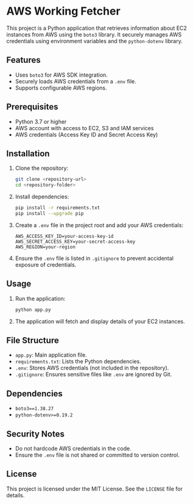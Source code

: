 # AWS Working Fetcher

This project is a Python application that retrieves information about EC2 instances from AWS using the `boto3` library. It securely manages AWS credentials using environment variables and the `python-dotenv` library.

## Features

- Uses `boto3` for AWS SDK integration.
- Securely loads AWS credentials from a `.env` file.
- Supports configurable AWS regions.

## Prerequisites

- Python 3.7 or higher
- AWS account with access to EC2, S3 and IAM services
- AWS credentials (Access Key ID and Secret Access Key)

## Installation

1. Clone the repository:
   ```bash
   git clone <repository-url>
   cd <repository-folder>
   ```

2. Install dependencies:
   ```bash
   pip install -r requirements.txt
   pip install --upgrade pip
   ```

3. Create a `.env` file in the project root and add your AWS credentials:
   ```
   AWS_ACCESS_KEY_ID=your-access-key-id
   AWS_SECRET_ACCESS_KEY=your-secret-access-key
   AWS_REGION=your-region
   ```

4. Ensure the `.env` file is listed in `.gitignore` to prevent accidental exposure of credentials.

## Usage

1. Run the application:
   ```bash
   python app.py
   ```

2. The application will fetch and display details of your EC2 instances.

## File Structure

- `app.py`: Main application file.
- `requirements.txt`: Lists the Python dependencies.
- `.env`: Stores AWS credentials (not included in the repository).
- `.gitignore`: Ensures sensitive files like `.env` are ignored by Git.

## Dependencies

- `boto3==1.38.27`
- `python-dotenv>=0.19.2`

## Security Notes

- Do not hardcode AWS credentials in the code.
- Ensure the `.env` file is not shared or committed to version control.

## License

This project is licensed under the MIT License. See the `LICENSE` file for details.